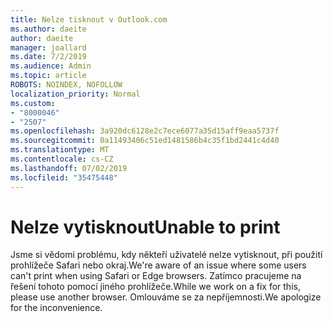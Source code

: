 ```yaml
---
title: Nelze tisknout v Outlook.com
ms.author: daeite
author: daeite
manager: joallard
ms.date: 7/2/2019
ms.audience: Admin
ms.topic: article
ROBOTS: NOINDEX, NOFOLLOW
localization_priority: Normal
ms.custom:
- "8000046"
- "2507"
ms.openlocfilehash: 3a920dc6128e2c7ece6077a35d15aff9eaa5737f
ms.sourcegitcommit: 0a11493406c51ed1481586b4c35f1bd2441c4d40
ms.translationtype: MT
ms.contentlocale: cs-CZ
ms.lasthandoff: 07/02/2019
ms.locfileid: "35475448"
---
```

# <a name="unable-to-print"></a><span data-ttu-id="fef6e-102">Nelze vytisknout</span><span class="sxs-lookup"><span data-stu-id="fef6e-102">Unable to print</span></span>

<span data-ttu-id="fef6e-103">Jsme si vědomi problému, kdy někteří uživatelé nelze vytisknout, při použití prohlížeče Safari nebo okraj.</span><span class="sxs-lookup"><span data-stu-id="fef6e-103">We're aware of an issue where some users can't print when using Safari or Edge browsers.</span></span> <span data-ttu-id="fef6e-104">Zatímco pracujeme na řešení tohoto pomocí jiného prohlížeče.</span><span class="sxs-lookup"><span data-stu-id="fef6e-104">While we work on a fix for this, please use another browser.</span></span> <span data-ttu-id="fef6e-105">Omlouváme se za nepříjemnosti.</span><span class="sxs-lookup"><span data-stu-id="fef6e-105">We apologize for the inconvenience.</span></span>